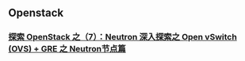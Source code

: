 ## Openstack
### [探索 OpenStack 之（7）：Neutron 深入探索之 Open vSwitch (OVS) + GRE 之 Neutron节点篇](http://www.cnblogs.com/sammyliu/p/4201721.html)
